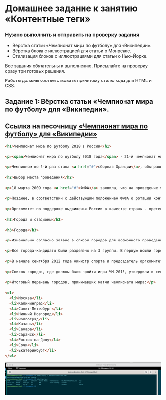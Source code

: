 # Домашнее задание к занятию «Контентные теги»

### Нужно выполнить и отправить на проверку задания  

- Вёрстка статьи «Чемпионат мира по футболу» для «Википедии».  
- Вёрстка блока с иллюстрацией для статьи о Монреале.  
- Стилизация блоков с иллюстрациями для статьи о Нью-Йорке.
  
Все задания обязательны к выполнению. Присылайте на проверку сразу три готовых решения.

Работы должны соответствовать принятому стилю кода для HTML и CSS.


## Задание 1: Вёрстка статьи «Чемпионат мира по футболу» для «Википедии».

## Ссылка на песочницу [«Чемпионат мира по футболу» для «Википедии»](https://codepen.io/Byzgaev-I/pen/PwZBYXy)  

```html
<h1>Чемпионат мира по футболу 2018 в России</h1>

<p><span>Чемпионат мира по футболу 2018 года</span> - 21-й чемпионат мира (ЧМ) по футболу <a href="#">ФИФА</a>, финальная часть которого прошла в России с 14 июня по 15 июля 2018 года. Россия в первый раз в своей истории стала страной-хозяйкой мирового чемпионата по футболу, кроме того, он впервые проводился в Восточной Европе. Также в первый раз мундиаль проходил на территории сразу двух частей света - Европы и Азии. ЧМ-2018 проводился на 12 стадионах в 11 российских городах. Это первый чемпионат мира по футболу, на котором использовалась система видеопомощи арбитрам.</p>

<p>Чемпионом во 2-й раз стала <a href="#">сборная Франции</a>, обыгравшая в финале сборную Хорватии (4:2). Бронзовым призёром стала сборная Бельгии, победившая в матче за 3-е место сборную Англии (2:0). Финальный матч был сыгран 15 июля на стадионе «Лужники» в Москве. Чемпионат стал четвёртым подряд, который выиграла европейская сборная.</p>

<h2>Выбор места проведения</h2>

<p>18 марта 2009 года <a href="#">ФИФА</a> заявила, что на проведение чемпионатов 2018/2022 годов было принято 9 заявок, которые подали: Австралия, Англия, Индонезия, Мексика, Россия, США, Япония, Португалия и Испания (совместная заявка), Бельгия и Нидерланды (совместная заявка). Кроме того, Республика Корея и Катар объявили об участии только в выборах хозяина чемпионата мира 2022 года.</p>

<p>Позднее, в соответствии с действующим положением ФИФА о ротации континентов, из гонки за турнир 2018 года выбыли представители Азии, Австралии и Америки. Таким образом, исполком ФИФА выбирал из заявок России, Англии, а также совместных проектов Испании - Португалии и Бельгии - Нидерландов.</p>

<p>Оргкомитет по поддержке выдвижения России в качестве страны - претендента на право проведения чемпионата мира по футболу 2018/2022 годов возглавлял <a href="#">Игорь Шувалов</a>.</p>

<h2>Города и стадионы</h2>

<h3>Города</h3>

<p>Изначально согласно заявке в список городов для возможного проведения чемпионата мира вошло 14 населённых пунктов. Позднее губернатор Воронежской области Алексей Гордеев обратился к министру спорта России Виталию Мутко и президенту РФС Сергею Фурсенко с просьбой включить Воронеж в список городов-кандидатов, но «поезд уже ушёл». Один из стадионов планировалось построить в Подольске, городе-спутнике Москвы, однако в октябре 2011 года губернатор Московской области Борис Громов заявил, что «область вышла из заявки», отказавшись от строительства нового стадиона ввиду его нерентабельности (при этом идею администрации области о реконструкции/расширении имевшегося в Подольске стадиона организаторы отвергли).</p>

<p>Все города-кандидаты были разделены на 3 группы. В первую вошли города, полностью готовые к проведению игр, - это <a href="#">Москва</a>, <a href="#">Санкт-Петербург</a>, <a href="#">Казань</a>, <a href="#">Сочи</a> и <a href="#">Екатеринбург</a>. Во вторую - те, что «с большой вероятностью» будут готовы к турниру, <a href="#">Краснодар</a> и <a href="#">Самара</a>. В третью - те города, у которых «есть проблемы».</p>

<p>В начале сентября 2012 года министр спорта и председатель оргкомитета «Россия-2018» Виталий Мутко назвал 5 кандидатов на лишение права проведения матчей чемпионата мира (предполагалось из пяти городов оставить три в заявке): Саранск, Волгоград, Ярославль, Калининград и Ростов-на-Дону.</p>

<p>Список городов, где должны были пройти игры ЧМ-2018, утвердили в сентябре 2012 года. Точнее, 28 сентября был составлен, как казалось, согласованный список городов, принимающих чемпионат (в него не вошли Саранск и Ярославль). Однако, 29 сентября 2012 года в рамках телепередачи «Сегодня вечером с Андреем Малаховым» на Первом канале был озвучен изменённый список, ставший окончательным, - в итоге, матчи ЧМ-2018 не проводятся в Краснодаре и Ярославле.</p>

<p>Итоговый перечень городов, принимавших матчи чемпионата мира:</p>

<ol>
  <li>Москва</li>
  <li>Калининград</li>
  <li>Санкт-Петербург</li>
  <li>Нижний Новгород</li>
  <li>Волгоград</li>
  <li>Казань</li>
  <li>Самара</li>
  <li>Саранск</li>
  <li>Ростов-на-Дону</li>
  <li>Сочи</li>
  <li>Екатеринбург</li>
</ol>
```
![image](https://github.com/Byzgaev-I/7-StorageK8s-2/blob/main/1-2%20статус%20PVC.png)  
